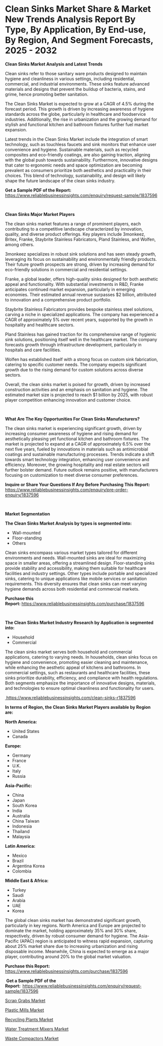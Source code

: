 <p><h1>Clean Sinks Market Share & Market New Trends Analysis Report By Type, By Application, By End-use, By Region, And Segment Forecasts, 2025 - 2032</h1></p><p><strong>Clean Sinks Market Analysis and Latest Trends</strong></p>
<p><p>Clean sinks refer to those sanitary ware products designed to maintain hygiene and cleanliness in various settings, including residential, commercial, and industrial environments. These sinks feature advanced materials and designs that prevent the buildup of bacteria, stains, and grime, hence promoting better sanitation. </p><p>The Clean Sinks Market is expected to grow at a CAGR of 4.5% during the forecast period. This growth is driven by increasing awareness of hygiene standards across the globe, particularly in healthcare and foodservice industries. Additionally, the rise in urbanization and the growing demand for stylish and functional kitchen and bathroom fixtures further fuel market expansion. </p><p>Latest trends in the Clean Sinks Market include the integration of smart technology, such as touchless faucets and sink monitors that enhance user convenience and hygiene. Sustainable materials, such as recycled composites and eco-friendly coatings, are also gaining traction, aligning with the global push towards sustainability. Furthermore, innovative designs that cater to ergonomic needs and space optimization are becoming prevalent as consumers prioritize both aesthetics and practicality in their choices. This blend of technology, sustainability, and design will likely shape the future landscape of the clean sinks industry.</p></p>
<p><strong>Get a Sample PDF of the Report:&nbsp;</strong> <a href="https://www.reliablebusinessinsights.com/enquiry/request-sample/1837596?utm_campaign=1837&utm_medium=2&utm_source=Github&utm_content=ia&utm_term=11042025&utm_id=clean-sinks">https://www.reliablebusinessinsights.com/enquiry/request-sample/1837596</a></p>
<p>&nbsp;</p>
<p><strong>Clean Sinks Major Market Players</strong></p>
<p><p>The clean sinks market features a range of prominent players, each contributing to a competitive landscape characterized by innovation, quality, and diverse product offerings. Key players include 3monkeez, Britex, Franke, Staybrite Stainless Fabricators, Pland Stainless, and Wolfen, among others. </p><p>3monkeez specializes in robust sink solutions and has seen steady growth, leveraging its focus on sustainability and environmentally friendly products. Their future growth prospects are strong, driven by increasing demand for eco-friendly solutions in commercial and residential settings. </p><p>Franke, a global leader, offers high-quality sinks designed for both aesthetic appeal and functionality. With substantial investments in R&D, Franke anticipates continued market expansion, particularly in emerging economies. Their estimated annual revenue surpasses $2 billion, attributed to innovation and a comprehensive product portfolio.</p><p>Staybrite Stainless Fabricators provides bespoke stainless steel solutions, carving a niche in specialized applications. The company has experienced a CAGR of approximately 5% over recent years, supported by the growth in hospitality and healthcare sectors. </p><p>Pland Stainless has gained traction for its comprehensive range of hygienic sink solutions, positioning itself well in the healthcare market. The company forecasts growth through infrastructure development, particularly in hospitals and care facilities. </p><p>Wolfen has established itself with a strong focus on custom sink fabrication, catering to specific customer needs. The company expects significant growth due to the rising demand for custom solutions across diverse sectors.</p><p>Overall, the clean sinks market is poised for growth, driven by increased construction activities and an emphasis on sanitation and hygiene. The estimated market size is projected to reach $1 billion by 2025, with robust player competition enhancing innovation and customer choice.</p></p>
<p>&nbsp;</p>
<p><strong>What Are The Key Opportunities For Clean Sinks Manufacturers?</strong></p>
<p><p>The clean sinks market is experiencing significant growth, driven by increasing consumer awareness of hygiene and rising demand for aesthetically pleasing yet functional kitchen and bathroom fixtures. The market is projected to expand at a CAGR of approximately 6.5% over the next five years, fueled by innovations in materials such as antimicrobial coatings and sustainable manufacturing processes. Trends indicate a shift towards smart technology integration, enhancing user convenience and efficiency. Moreover, the growing hospitality and real estate sectors will further bolster demand. Future outlook remains positive, with manufacturers focusing on customization to meet diverse consumer preferences.</p></p>
<p><strong>Inquire or Share Your Questions If Any Before Purchasing This Report:</strong> <a href="https://www.reliablebusinessinsights.com/enquiry/pre-order-enquiry/1837596?utm_campaign=1837&utm_medium=2&utm_source=Github&utm_content=ia&utm_term=11042025&utm_id=clean-sinks">https://www.reliablebusinessinsights.com/enquiry/pre-order-enquiry/1837596</a></p>
<p>&nbsp;</p>
<p><strong>Market Segmentation</strong></p>
<p><strong>The Clean Sinks Market Analysis by types is segmented into:</strong></p>
<p><ul><li>Wall-mounted</li><li>Floor-standing</li><li>Others</li></ul></p>
<p><p>Clean sinks encompass various market types tailored for different environments and needs. Wall-mounted sinks are ideal for maximizing space in smaller areas, offering a streamlined design. Floor-standing sinks provide stability and accessibility, making them suitable for healthcare facilities and industry settings. Other types include portable and specialized sinks, catering to unique applications like mobile services or sanitation requirements. This diversity ensures that clean sinks can meet varying hygiene demands across both residential and commercial markets.</p></p>
<p><strong>Purchase this Report:&nbsp;</strong><a href="https://www.reliablebusinessinsights.com/purchase/1837596?utm_campaign=1837&utm_medium=2&utm_source=Github&utm_content=ia&utm_term=11042025&utm_id=clean-sinks">https://www.reliablebusinessinsights.com/purchase/1837596</a></p>
<p>&nbsp;</p>
<p><strong>The Clean Sinks Market Industry Research by Application is segmented into:</strong></p>
<p><ul><li>Household</li><li>Commercial</li></ul></p>
<p><p>The clean sinks market serves both household and commercial applications, catering to varying needs. In households, clean sinks focus on hygiene and convenience, promoting easier cleaning and maintenance, while enhancing the aesthetic appeal of kitchens and bathrooms. In commercial settings, such as restaurants and healthcare facilities, these sinks prioritize durability, efficiency, and compliance with health regulations. Both segments emphasize the importance of innovative designs, materials, and technologies to ensure optimal cleanliness and functionality for users.</p></p>
<p><a href="https://www.reliablebusinessinsights.com/clean-sinks-r1837596?utm_campaign=1837&utm_medium=2&utm_source=Github&utm_content=ia&utm_term=11042025&utm_id=clean-sinks">&nbsp;https://www.reliablebusinessinsights.com/clean-sinks-r1837596</a></p>
<p><strong>In terms of Region, the Clean Sinks Market Players available by Region are:</strong></p>
<p>
    <p> <strong> North America: </strong>
        <ul>
            <li>United States</li>
            <li>Canada</li>
        </ul>
        </p> 
    <p> <strong> Europe: </strong>
        <ul>
            <li>Germany</li>
            <li>France</li>
            <li>U.K.</li>
            <li>Italy</li>
            <li>Russia</li>
        </ul>
        </p> 
    <p> <strong> Asia-Pacific: </strong>
        <ul>
            <li>China</li>
            <li>Japan</li>
            <li>South Korea</li>
            <li>India</li>
            <li>Australia</li>
            <li>China Taiwan</li>
            <li>Indonesia</li>
            <li>Thailand</li>
            <li>Malaysia</li>
        </ul>
        </p> 
    <p> <strong> Latin America: </strong>
        <ul>
            <li>Mexico</li>
            <li>Brazil</li>
            <li>Argentina Korea</li>
            <li>Colombia</li>
        </ul>
        </p> 
    <p> <strong> Middle East & Africa: </strong>
        <ul>
            <li>Turkey</li>
            <li>Saudi</li>
            <li>Arabia</li>
            <li>UAE</li>
            <li>Korea</li>
        </ul>
    </p>
    </p>
<p><p>The global clean sinks market has demonstrated significant growth, particularly in key regions. North America and Europe are projected to dominate the market, holding approximately 35% and 30% share, respectively, driven by robust consumer demand for hygiene. The Asia-Pacific (APAC) region is anticipated to witness rapid expansion, capturing about 25% market share due to increasing urbanization and rising disposable income. Meanwhile, China is expected to emerge as a major player, contributing around 20% to the global market valuation.</p></p>
<p><strong>Purchase this Report: </strong><a href="https://www.reliablebusinessinsights.com/purchase/1837596?utm_campaign=1837&utm_medium=2&utm_source=Github&utm_content=ia&utm_term=11042025&utm_id=clean-sinks">https://www.reliablebusinessinsights.com/purchase/1837596</a></p>
<p>&nbsp;<strong>Get a Sample PDF of the Report:&nbsp;&nbsp;</strong><a href="https://www.reliablebusinessinsights.com/enquiry/request-sample/1837596?utm_campaign=1837&utm_medium=2&utm_source=Github&utm_content=ia&utm_term=11042025&utm_id=clean-sinks">https://www.reliablebusinessinsights.com/enquiry/request-sample/1837596</a></p>
<p><strong></strong></p>
<p><p><a href="https://github.com/guleealhani/Market-Research-Report-List-1/blob/main/scrap-grabs-market.md?utm_campaign=1837&utm_medium=2&utm_source=Github&utm_content=ia&utm_term=11042025&utm_id=clean-sinks">Scrap Grabs Market</a></p><p><a href="https://github.com/djibenesha/Market-Research-Report-List-1/blob/main/plastic-mills-market.md?utm_campaign=1837&utm_medium=2&utm_source=Github&utm_content=ia&utm_term=11042025&utm_id=clean-sinks">Plastic Mills Market</a></p><p><a href="https://github.com/osamhcombre/Market-Research-Report-List-1/blob/main/recycling-plants-market.md?utm_campaign=1837&utm_medium=2&utm_source=Github&utm_content=ia&utm_term=11042025&utm_id=clean-sinks">Recycling Plants Market</a></p><p><a href="https://github.com/cobinaydin13/Market-Research-Report-List-1/blob/main/water-treatment-mixers-market.md?utm_campaign=1837&utm_medium=2&utm_source=Github&utm_content=ia&utm_term=11042025&utm_id=clean-sinks">Water Treatment Mixers Market</a></p><p><a href="https://github.com/nibbsmantji/Market-Research-Report-List-1/blob/main/waste-compactors-market.md?utm_campaign=1837&utm_medium=2&utm_source=Github&utm_content=ia&utm_term=11042025&utm_id=clean-sinks">Waste Compactors Market</a></p></p>